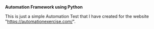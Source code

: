 **Automation Framework using Python**

This is just a simple Automation Test that I have created for the website "https://automationexercise.com/".

